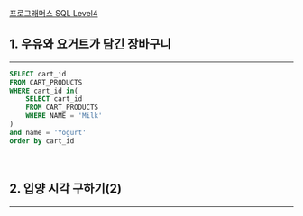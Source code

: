 [프로그래머스 SQL Level4](https://school.programmers.co.kr/learn/challenges)

## 1. 우유와 요거트가 담긴 장바구니
---
```sql
SELECT cart_id
FROM CART_PRODUCTS
WHERE cart_id in(
    SELECT cart_id
    FROM CART_PRODUCTS
    WHERE NAME = 'Milk'
)
and name = 'Yogurt'
order by cart_id
```
<br>

## 2. 입양 시각 구하기(2)
---
```sql

```
<br>
